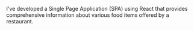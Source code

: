 I've developed a Single Page Application (SPA) using React that provides comprehensive information about various food items offered by a restaurant.

